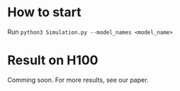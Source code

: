 # How to start
Run `python3 Simulation.py --model_names <model_name>`
# Result on H100
Comming soon. For more results, see our paper.